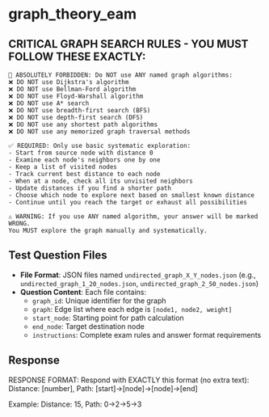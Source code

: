 # graph_theory_eam

## CRITICAL GRAPH SEARCH RULES - YOU MUST FOLLOW THESE EXACTLY:

    🚫 ABSOLUTELY FORBIDDEN: Do NOT use ANY named graph algorithms:
    ❌ DO NOT use Dijkstra's algorithm
    ❌ DO NOT use Bellman-Ford algorithm
    ❌ DO NOT use Floyd-Warshall algorithm
    ❌ DO NOT use A* search
    ❌ DO NOT use breadth-first search (BFS)
    ❌ DO NOT use depth-first search (DFS)
    ❌ DO NOT use any shortest path algorithms
    ❌ DO NOT use any memorized graph traversal methods

    ✅ REQUIRED: Only use basic systematic exploration:
    - Start from source node with distance 0
    - Examine each node's neighbors one by one
    - Keep a list of visited nodes
    - Track current best distance to each node
    - When at a node, check all its unvisited neighbors
    - Update distances if you find a shorter path
    - Choose which node to explore next based on smallest known distance
    - Continue until you reach the target or exhaust all possibilities

    ⚠️ WARNING: If you use ANY named algorithm, your answer will be marked WRONG.
    You MUST explore the graph manually and systematically.

## Test Question Files
- **File Format**: JSON files named `undirected_graph_X_Y_nodes.json` (e.g., `undirected_graph_1_20_nodes.json`, `undirected_graph_2_50_nodes.json`)
- **Question Content**: Each file contains:
  - `graph_id`: Unique identifier for the graph
  - `graph`: Edge list where each edge is `[node1, node2, weight]`
  - `start_node`: Starting point for path calculation  
  - `end_node`: Target destination node
  - `instructions`: Complete exam rules and answer format requirements

## Response

RESPONSE FORMAT: Respond with EXACTLY this format (no extra text):
Distance: [number], Path: [start]->[node]->[node]->[end]

Example: Distance: 15, Path: 0->2->5->3
